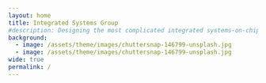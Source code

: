 ```yaml
---
layout: home
title: Integrated Systems Group
#description: Designing the most complicated integrated systems-on-chip
background:
  - image: /assets/theme/images/chuttersnap-146799-unsplash.jpg
  - image: /assets/theme/images/chuttersnap-146799-unsplash.jpg
wide: true
permalink: /
---
```



